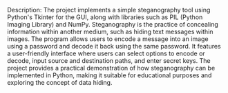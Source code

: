 Description:
The project implements a simple steganography tool using Python's Tkinter for the GUI, along with libraries such as PIL (Python Imaging Library) and NumPy. Steganography is the practice of concealing information within another medium, such as hiding text messages within images. The program allows users to encode a message into an image using a password and decode it back using the same password. It features a user-friendly interface where users can select options to encode or decode, input source and destination paths, and enter secret keys. The project provides a practical demonstration of how steganography can be implemented in Python, making it suitable for educational purposes and exploring the concept of data hiding.
